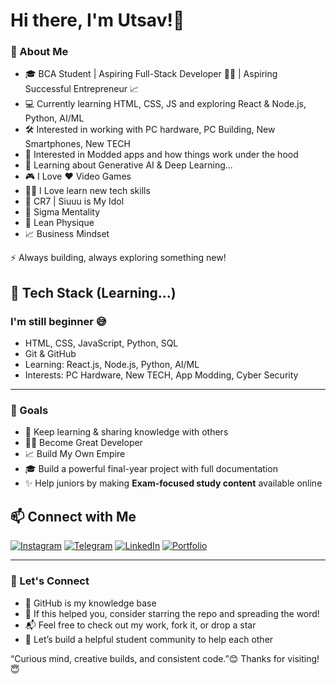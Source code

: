 # Hi there, I'm Utsav!👋

### 🌱 About Me
- 🎓 BCA Student | Aspiring Full-Stack Developer 🧑‍💻 | Aspiring Successful Entrepreneur 📈
- 💻 Currently learning HTML, CSS, JS and exploring React & Node.js, Python, AI/ML
- 🛠 Interested in working with PC hardware, PC Building, New Smartphones, New TECH
- 📱 Interested in Modded apps and how things work under the hood
- 🤖 Learning about Generative AI & Deep Learning...
- 🎮 I Love ❤️ Video Games
- 🧑‍💻 I Love learn new tech skills
- 🐐 CR7 | Siuuu is My Idol
- 🗿 Sigma Mentality
- 💪 Lean Physique
- 📈 Business Mindset

⚡ Always building, always exploring something new!

## 🚀 Tech Stack (Learning...)
### I'm still beginner 😅
- HTML, CSS, JavaScript, Python, SQL
- Git & GitHub
- Learning: React.js, Node.js, Python, AI/ML
- Interests: PC Hardware, New TECH, App Modding, Cyber Security

---

### 🎯 Goals
- 🔄 Keep learning & sharing knowledge with others
- 🧑‍💻 Become Great Developer
- 📈 Build My Own Empire
- 🎓 Build a powerful final-year project with full documentation
- ✨ Help juniors by making **Exam-focused study content** available online

## 📫 Connect with Me
[![Instagram](https://img.shields.io/badge/Instagram-%23E4405F.svg?style=flat&logo=Instagram&logoColor=white)](https://www.instagram.com/_its_me_utsav_/#)
[![Telegram](https://img.shields.io/badge/Telegram-%2326A5E4.svg?style=flat&logo=Telegram&logoColor=white)](https://t.me/UP7_Stack#)
[![LinkedIn](https://img.shields.io/badge/LinkedIn-%230077B5.svg?style=flat&logo=LinkedIn&logoColor=white)](Soon...)
[![Portfolio](https://img.shields.io/badge/Portfolio-%23000000.svg?style=flat&logo=Portfolio&logoColor=white)](Soon...)

---

### 🔗 Let's Connect
- 🧠 GitHub is my knowledge base
- 🌟 If this helped you, consider starring the repo and spreading the word!
- 📬 Feel free to check out my work, fork it, or drop a star
- 🚀 Let’s build a helpful student community to help each other

“Curious mind, creative builds, and consistent code.”😊
Thanks for visiting! 😇
